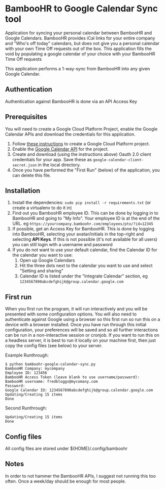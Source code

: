 # BambooHR to Google Calendar Sync tool
Application for syncing your personal calendar between BambooHR and Google Calendars.
BambooHR provides iCal links for your entire company and "Who's off today" calendars, but does not give you a personal calendar with your own Time Off requests out of the box. This application fills the void by populating a google calendar of your choice with your BambooHR Time Off requests

This application performs a 1-way-sync from BambooHR into any given Google Calendar. 

## Authentication
Authentication against BambooHR is done via an API Access Key

## Prerequisites

You will need to create a Google Cloud Platform Project, enable the Google Calendar APIs and download the credentials for this application.

1. Follow [these instructions](https://developers.google.com/workspace/guides/create-credentials) to create a Google Cloud Platform project.
2. Enable the [Google Calendar API](https://console.cloud.google.com/apis/library/calendar-json.googleapis.com) for the project.
3. Create and download (using the instructions above) Oauth 2.0 client credentials for your app. Save these as `google-calendar-client-secret.json` in the local directory.
4. Once you have performed the "First Run" (below) of the application, you can delete this file.

## Installation
1. Install the dependencies: `sudo pip install -r requirements.txt` (or create a virtualenv to do it in)
2. Find out you BambooHR employee ID. This can be done by logging in to BambooHR and going to "My Info". Your employee ID is at the end of the URL. eg `https://yourcompany.bamboohr.com/employees/pto/?id=12345`
3. If possible, get an Access Key for BambooHR. This is done by logging into BambooHR, selecting your avatar/initials in the top-right and selecting **API Keys**. If this is not possible (it's not available for all users) you can still login with a username and password
4. If you do not want to use your default calendar, find the Calendar ID for the calendar you want to use:
    1. Open up Google Calendars
    2. Hit the three dots next to the calendar you want to use and select "Setting and sharing"
    3. Calendar ID is listed under the "Integrate Calendar" section, eg `1234567890abcdefghijk@group.calendar.google.com`
    
## First run
When you first run the program, it will run interactively and you will be presented with some configuration options. You will also need to authenticate against Google using a browser so this first run so run this on a device with a browser installed.
Once you have run through this initial configuration, your preferences will be saved and so all further interactions can be run in a non-interactive session or cronjob. If you want to run this on a headless server, it is best to run it locally on your machine first, then just copy the config files (see below) to your server. 

Example Runthrough:
```
$ python bamboohr-google-calendar-sync.py
BambooHR Company: mycompany
Employee ID: 123456
BambooHR Access Token (leave blank to use username/password):
BambooHR username: fredbloggs@mycomany.com
Password:
Google Calendar ID: 1234567890abcdefghijk@group.calendar.google.com
Updating/Creating 15 items
Done
```

Second Runthrough:
```
Updating/Creating 15 items
Done
```

## Config files
All config files are stored under ${HOME}/.config/bamboohr

## Notes
In order to not hammer the BambooHR APIs, I suggest not running this too often. Once a week/day should be enough for most people.
